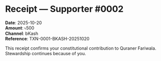 # Receipt — Supporter #0002

**Date**: 2025-10-20  
**Amount**: ৳500  
**Channel**: bKash  
**Reference**: TXN-0001-BKASH-20251020

This receipt confirms your constitutional contribution to Quraner Fariwala. Stewardship continues because of you.
